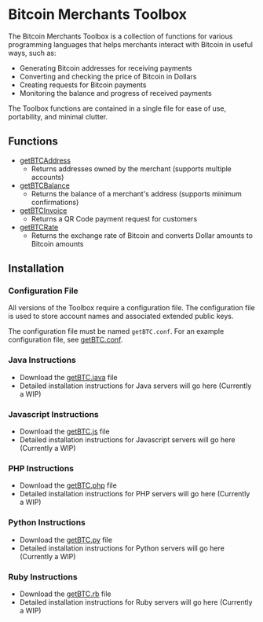 # Bitcoin Merchants Toolbox
The Bitcoin Merchants Toolbox is a collection of functions for various programming languages that helps merchants interact with Bitcoin in useful ways, such as:
- Generating Bitcoin addresses for receiving payments
- Converting and checking the price of Bitcoin in Dollars
- Creating requests for Bitcoin payments
- Monitoring the balance and progress of received payments

The Toolbox functions are contained in a single file for ease of use, portability, and minimal clutter.

## Functions
- [getBTCAddress][getBTCAddress]
  - Returns addresses owned by the merchant (supports multiple accounts)
- [getBTCBalance][getBTCBalance]
  - Returns the balance of a merchant's address (supports minimum confirmations)
- [getBTCInvoice][getBTCInvoice]
  - Returns a QR Code payment request for customers
- [getBTCRate][getBTCRate]
  - Returns the exchange rate of Bitcoin and converts Dollar amounts to Bitcoin amounts

## Installation
### Configuration File
All versions of the Toolbox require a configuration file. The configuration file is used to store account names and associated extended public keys.

The configuration file must be named `getBTC.conf`. For an example configuration file, see [getBTC.conf][getBTC.conf].

### Java Instructions
- Download the [getBTC.java][getBTC.java] file
- Detailed installation instructions for Java servers will go here (Currently a WIP)

### Javascript Instructions
- Download the [getBTC.js][getBTC.js] file
- Detailed installation instructions for Javascript servers will go here (Currently a WIP)

### PHP Instructions
- Download the [getBTC.php][getBTC.php] file
- Detailed installation instructions for PHP servers will go here (Currently a WIP)

### Python Instructions
- Download the [getBTC.py][getBTC.py] file
- Detailed installation instructions for Python servers will go here (Currently a WIP)

### Ruby Instructions
- Download the [getBTC.rb][getBTC.rb] file
- Detailed installation instructions for Ruby servers will go here (Currently a WIP)


[getBTC.conf]: ./getBTC.conf
[getBTC.java]: ./getBTC.java
[getBTC.js]: ./getBTC.js
[getBTC.php]: ./getBTC.php
[getBTC.py]: ./getBTC.py
[getBTC.rb]: ./getBTC.rb
[getBTCAddress]: ./getBTCAddress/
[getBTCBalance]: ./getBTCBalance/
[getBTCInvoice]: ./getBTCInvoice/
[getBTCRate]: ./getBTCRate/
